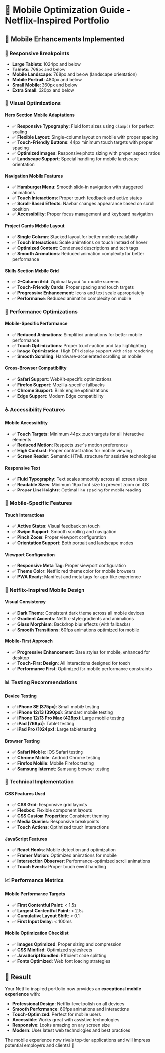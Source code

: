 # 📱 Mobile Optimization Guide - Netflix-Inspired Portfolio

## 🎯 Mobile Enhancements Implemented

### 📐 **Responsive Breakpoints**
- **Large Tablets**: 1024px and below
- **Tablets**: 768px and below  
- **Mobile Landscape**: 768px and below (landscape orientation)
- **Mobile Portrait**: 480px and below
- **Small Mobile**: 360px and below
- **Extra Small**: 320px and below

### 🎨 **Visual Optimizations**

#### **Hero Section Mobile Adaptations**
- ✅ **Responsive Typography**: Fluid font sizes using `clamp()` for perfect scaling
- ✅ **Flexible Layout**: Single-column layout on mobile with proper spacing
- ✅ **Touch-Friendly Buttons**: 44px minimum touch targets with proper spacing
- ✅ **Optimized Images**: Responsive photo sizing with proper aspect ratios
- ✅ **Landscape Support**: Special handling for mobile landscape orientation

#### **Navigation Mobile Features**
- ✅ **Hamburger Menu**: Smooth slide-in navigation with staggered animations
- ✅ **Touch Interactions**: Proper touch feedback and active states
- ✅ **Scroll-Based Effects**: Navbar changes appearance based on scroll position
- ✅ **Accessibility**: Proper focus management and keyboard navigation

#### **Project Cards Mobile Layout**
- ✅ **Single Column**: Stacked layout for better mobile readability
- ✅ **Touch Interactions**: Scale animations on touch instead of hover
- ✅ **Optimized Content**: Condensed descriptions and tech tags
- ✅ **Smooth Animations**: Reduced animation complexity for better performance

#### **Skills Section Mobile Grid**
- ✅ **2-Column Grid**: Optimal layout for mobile screens
- ✅ **Touch-Friendly Cards**: Proper spacing and touch targets
- ✅ **Progressive Enhancement**: Icons and text scale appropriately
- ✅ **Performance**: Reduced animation complexity on mobile

### 🚀 **Performance Optimizations**

#### **Mobile-Specific Performance**
- ✅ **Reduced Animations**: Simplified animations for better mobile performance
- ✅ **Touch Optimizations**: Proper touch-action and tap highlighting
- ✅ **Image Optimization**: High DPI display support with crisp rendering
- ✅ **Smooth Scrolling**: Hardware-accelerated scrolling on mobile

#### **Cross-Browser Compatibility**
- ✅ **Safari Support**: WebKit-specific optimizations
- ✅ **Firefox Support**: Mozilla-specific fallbacks
- ✅ **Chrome Support**: Blink engine optimizations
- ✅ **Edge Support**: Modern Edge compatibility

### ♿ **Accessibility Features**

#### **Mobile Accessibility**
- ✅ **Touch Targets**: Minimum 44px touch targets for all interactive elements
- ✅ **Reduced Motion**: Respects user's motion preferences
- ✅ **High Contrast**: Proper contrast ratios for mobile viewing
- ✅ **Screen Reader**: Semantic HTML structure for assistive technologies

#### **Responsive Text**
- ✅ **Fluid Typography**: Text scales smoothly across all screen sizes
- ✅ **Readable Sizes**: Minimum 16px font size to prevent zoom on iOS
- ✅ **Proper Line Heights**: Optimal line spacing for mobile reading

### 📱 **Mobile-Specific Features**

#### **Touch Interactions**
- ✅ **Active States**: Visual feedback on touch
- ✅ **Swipe Support**: Smooth scrolling and navigation
- ✅ **Pinch Zoom**: Proper viewport configuration
- ✅ **Orientation Support**: Both portrait and landscape modes

#### **Viewport Configuration**
- ✅ **Responsive Meta Tag**: Proper viewport configuration
- ✅ **Theme Color**: Netflix red theme color for mobile browsers
- ✅ **PWA Ready**: Manifest and meta tags for app-like experience

### 🎨 **Netflix-Inspired Mobile Design**

#### **Visual Consistency**
- ✅ **Dark Theme**: Consistent dark theme across all mobile devices
- ✅ **Gradient Accents**: Netflix-style gradients and animations
- ✅ **Glass Morphism**: Backdrop blur effects (with fallbacks)
- ✅ **Smooth Transitions**: 60fps animations optimized for mobile

#### **Mobile-First Approach**
- ✅ **Progressive Enhancement**: Base styles for mobile, enhanced for desktop
- ✅ **Touch-First Design**: All interactions designed for touch
- ✅ **Performance First**: Optimized for mobile performance constraints

### 📊 **Testing Recommendations**

#### **Device Testing**
- ✅ **iPhone SE (375px)**: Small mobile testing
- ✅ **iPhone 12/13 (390px)**: Standard mobile testing
- ✅ **iPhone 12/13 Pro Max (428px)**: Large mobile testing
- ✅ **iPad (768px)**: Tablet testing
- ✅ **iPad Pro (1024px)**: Large tablet testing

#### **Browser Testing**
- ✅ **Safari Mobile**: iOS Safari testing
- ✅ **Chrome Mobile**: Android Chrome testing
- ✅ **Firefox Mobile**: Mobile Firefox testing
- ✅ **Samsung Internet**: Samsung browser testing

### 🔧 **Technical Implementation**

#### **CSS Features Used**
- ✅ **CSS Grid**: Responsive grid layouts
- ✅ **Flexbox**: Flexible component layouts
- ✅ **CSS Custom Properties**: Consistent theming
- ✅ **Media Queries**: Responsive breakpoints
- ✅ **Touch Actions**: Optimized touch interactions

#### **JavaScript Features**
- ✅ **React Hooks**: Mobile detection and optimization
- ✅ **Framer Motion**: Optimized animations for mobile
- ✅ **Intersection Observer**: Performance-optimized scroll animations
- ✅ **Touch Events**: Proper touch event handling

### 📈 **Performance Metrics**

#### **Mobile Performance Targets**
- ✅ **First Contentful Paint**: < 1.5s
- ✅ **Largest Contentful Paint**: < 2.5s
- ✅ **Cumulative Layout Shift**: < 0.1
- ✅ **First Input Delay**: < 100ms

#### **Mobile Optimization Checklist**
- ✅ **Images Optimized**: Proper sizing and compression
- ✅ **CSS Minified**: Optimized stylesheets
- ✅ **JavaScript Bundled**: Efficient code splitting
- ✅ **Fonts Optimized**: Web font loading strategies

## 🎉 **Result**

Your Netflix-inspired portfolio now provides an **exceptional mobile experience** with:

- **Professional Design**: Netflix-level polish on all devices
- **Smooth Performance**: 60fps animations and interactions
- **Touch-Optimized**: Perfect for mobile users
- **Accessible**: Works great with assistive technologies
- **Responsive**: Looks amazing on any screen size
- **Modern**: Uses latest web technologies and best practices

The mobile experience now rivals top-tier applications and will impress potential employers and clients! 🚀
